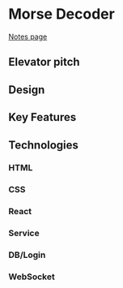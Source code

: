 # Morse Decoder
[Notes page](notes.md)
## Elevator pitch

## Design

## Key Features

## Technologies
### HTML
### CSS
### React
### Service
### DB/Login
### WebSocket
